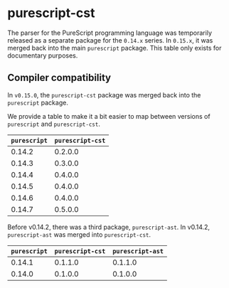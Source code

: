 # purescript-cst

The parser for the PureScript programming language was temporarily released as a separate package for the `0.14.x` series. In `0.15.x`, it was merged back into the main `purescript` package. This table only exists for documentary purposes.

## Compiler compatibility

In `v0.15.0`, the `purescript-cst` package was merged back into the `purescript` package.

We provide a table to make it a bit easier to map between versions of `purescript` and `purescript-cst`.

| `purescript` | `purescript-cst` |
| --- | --- |
| 0.14.2 | 0.2.0.0 |
| 0.14.3 | 0.3.0.0 |
| 0.14.4 | 0.4.0.0 |
| 0.14.5 | 0.4.0.0 |
| 0.14.6 | 0.4.0.0 |
| 0.14.7 | 0.5.0.0 |

Before v0.14.2, there was a third package, `purescript-ast`. In v0.14.2, `purescript-ast` was merged into `purescript-cst`.

| `purescript` | `purescript-cst` | `purescript-ast` |
| --- | --- | --- |
| 0.14.1 | 0.1.1.0 | 0.1.1.0 |
| 0.14.0 | 0.1.0.0 | 0.1.0.0 |
